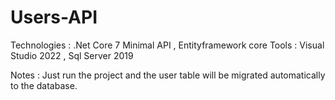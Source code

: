 # Users-API

Technologies :  .Net Core 7 Minimal API , Entityframework core
Tools : Visual Studio 2022 , Sql Server 2019

Notes : Just run the project and the user table will be migrated automatically to the database.
